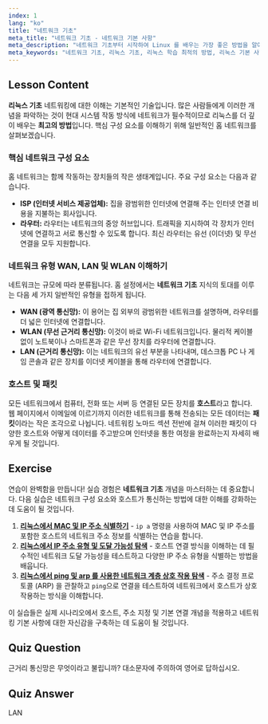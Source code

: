 ```yaml
---
index: 1
lang: "ko"
title: "네트워크 기초"
meta_title: "네트워크 기초 - 네트워크 기본 사항"
meta_description: "네트워크 기초부터 시작하여 Linux 를 배우는 가장 좋은 방법을 알아보세요. 이 가이드는 초보자를 위해 WAN, LAN, 라우터 및 호스트와 같은 네트워크 구성 요소의 기본 사항을 다룹니다."
meta_keywords: "네트워크 기초, 리눅스 기초, 리눅스 학습 최적의 방법, 리눅스 기본 사항, WAN, LAN, WLAN, 네트워크 튜토리얼, 네트워킹 가이드"
---
```


## Lesson Content

**리눅스 기초** 네트워킹에 대한 이해는 기본적인 기술입니다. 많은 사람들에게 이러한 개념을 파악하는 것이 현대 시스템 작동 방식에 네트워크가 필수적이므로 리눅스를 더 깊이 배우는 **최고의 방법**입니다. 핵심 구성 요소를 이해하기 위해 일반적인 홈 네트워크를 살펴보겠습니다.

### 핵심 네트워크 구성 요소

홈 네트워크는 함께 작동하는 장치들의 작은 생태계입니다. 주요 구성 요소는 다음과 같습니다.

- **ISP (인터넷 서비스 제공업체):** 집을 광범위한 인터넷에 연결해 주는 인터넷 연결 비용을 지불하는 회사입니다.
- **라우터:** 라우터는 네트워크의 중앙 허브입니다. 트래픽을 지시하여 각 장치가 인터넷에 연결하고 서로 통신할 수 있도록 합니다. 최신 라우터는 유선 (이더넷) 및 무선 연결을 모두 지원합니다.

### 네트워크 유형 WAN, LAN 및 WLAN 이해하기

네트워크는 규모에 따라 분류됩니다. 홈 설정에서는 **네트워크 기초** 지식의 토대를 이루는 다음 세 가지 일반적인 유형을 접하게 됩니다.

- **WAN (광역 통신망):** 이 용어는 집 외부의 광범위한 네트워크를 설명하며, 라우터를 더 넓은 인터넷에 연결합니다.
- **WLAN (무선 근거리 통신망):** 이것이 바로 Wi-Fi 네트워크입니다. 물리적 케이블 없이 노트북이나 스마트폰과 같은 무선 장치를 라우터에 연결합니다.
- **LAN (근거리 통신망):** 이는 네트워크의 유선 부분을 나타내며, 데스크톱 PC 나 게임 콘솔과 같은 장치를 이더넷 케이블을 통해 라우터에 연결합니다.

### 호스트 및 패킷

모든 네트워크에서 컴퓨터, 전화 또는 서버 등 연결된 모든 장치를 **호스트**라고 합니다. 웹 페이지에서 이메일에 이르기까지 이러한 네트워크를 통해 전송되는 모든 데이터는 **패킷**이라는 작은 조각으로 나뉩니다. 네트워킹 노마드 섹션 전반에 걸쳐 이러한 패킷이 다양한 호스트와 어떻게 데이터를 주고받으며 인터넷을 통한 여정을 완료하는지 자세히 배우게 될 것입니다.

## Exercise

연습이 완벽함을 만듭니다! 실습 경험은 **네트워크 기초** 개념을 마스터하는 데 중요합니다. 다음 실습은 네트워크 구성 요소와 호스트가 통신하는 방법에 대한 이해를 강화하는 데 도움이 될 것입니다.

1.  **[리눅스에서 MAC 및 IP 주소 식별하기](https://labex.io/ko/labs/comptia-identify-mac-and-ip-addresses-in-linux-592731)** - `ip a` 명령을 사용하여 MAC 및 IP 주소를 포함한 호스트의 네트워크 주소 정보를 식별하는 연습을 합니다.
2.  **[리눅스에서 IP 주소 유형 및 도달 가능성 탐색](https://labex.io/ko/labs/comptia-explore-ip-address-types-and-reachability-in-linux-592780)** - 호스트 연결 방식을 이해하는 데 필수적인 네트워크 도달 가능성을 테스트하고 다양한 IP 주소 유형을 식별하는 방법을 배웁니다.
3.  **[리눅스에서 ping 및 arp 를 사용한 네트워크 계층 상호 작용 탐색](https://labex.io/ko/labs/comptia-explore-network-layer-interaction-with-ping-and-arp-in-linux-592746)** - 주소 결정 프로토콜 (ARP) 을 관찰하고 `ping`으로 연결을 테스트하여 네트워크에서 호스트가 상호 작용하는 방식을 이해합니다.

이 실습들은 실제 시나리오에서 호스트, 주소 지정 및 기본 연결 개념을 적용하고 네트워킹 기본 사항에 대한 자신감을 구축하는 데 도움이 될 것입니다.

## Quiz Question

근거리 통신망은 무엇이라고 불립니까? 대소문자에 주의하여 영어로 답하십시오.

## Quiz Answer

LAN
